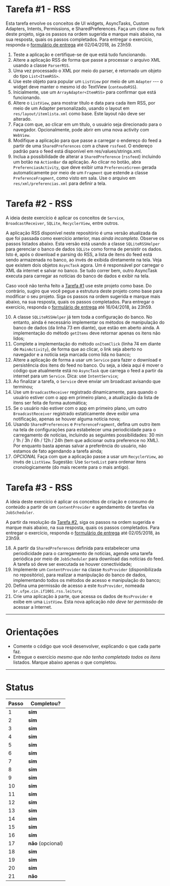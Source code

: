 # Tarefa #1 - RSS 

Esta tarefa envolve os conceitos de UI widgets, AsyncTasks, Custom Adapters, Intents, Permissions, e SharedPreferences. 
Faça um clone ou fork deste projeto, siga os passos na ordem sugerida e marque mais abaixo, na sua resposta, quais os passos completados. 
Para entregar o exercício, responda o [formulário de entrega](https://docs.google.com/forms/d/e/1FAIpQLSdQksHsbYqlciFS5JHAGlODKsXAY0MUUlA33I_Aur3DkbmMDg/viewform) até 02/04/2018, às 23h59.

  1. Teste a aplicação e certifique-se de que está tudo funcionando.
  2. Altere a aplicação RSS de forma que passe a processar o arquivo XML usando a classe `ParserRSS`.
  3. Uma vez processado o XML por meio do parser, é retornado um objeto do tipo `List<ItemRSS>`. 
  4. Use este objeto para popular um `ListView` por meio de um `Adapter` --- o widget deve manter o mesmo id do TextView (`conteudoRSS`).
  5. Inicialmente, use um `ArrayAdapter<ItemRSS>` para confirmar que está funcionando. 
  6. Altere o `ListView`, para mostrar título e data para cada item RSS, por meio de um Adapter personalizado, usando o layout em `res/layout/itemlista.xml` como base. Este layout não deve ser alterado.
  7. Faça com que, ao clicar em um título, o usuário seja direcionado para o navegador. Opcionalmente, pode abrir em uma nova activity com `WebView`.
  8. Modifique a aplicação para que passe a carregar o endereço do feed a partir de uma `SharedPreferences` com a chave `rssfeed`. O endereço padrão para o feed está disponível em res/values/strings.xml.
  9. Inclua a possibilidade de alterar a `SharedPreference` (`rssfeed`) incluindo um botão na `ActionBar` da aplicação. Ao clicar no botão, abra `PreferenciasActivity`, que deve exibir uma `PreferenceScreen` gerada automaticamente por meio de um `Fragment` que estende a classe `PreferenceFragment`, como visto em sala. Use o arquivo em `res/xml/preferencias.xml` para definir a tela.



# Tarefa #2 - RSS 

A ideia deste exercício é aplicar os conceitos de `Service`, `BroadcastReceiver`, `SQLite`, `RecyclerView`, entre outros. 

A aplicação RSS disponível neste repositório é uma versão atualizada da que foi passada como exercício anterior, mas *ainda incompleta*. Observe os passos listados abaixo. 
Esta versão está usando a classe `SQLiteRSSHelper` para gerenciar o banco de dados `SQLite` como forma de persistir os dados. 
Isto é, após o download e parsing do RSS, a lista de itens do feed está sendo armazenada no banco, ao invés de exibida diretamente na tela. 
Veja que existem dois objetos `AsyncTask` agora. Um é responsável por carregar o XML da internet e salvar no banco. Se tudo correr bem, outro AsyncTask executa para carregar as notícias do banco de dados e exibir na tela. 

Caso você não tenha feito a [Tarefa #1](https://github.com/if1001/exercicio1-rss) use este projeto como base. Do contrário, sugiro que você pegue a estrutura deste projeto como base para modificar o seu projeto. 
Siga os passos na ordem sugerida e marque mais abaixo, na sua resposta, quais os passos completados. 
Para entregar o exercício, responda o [formulário de entrega](https://docs.google.com/forms/d/e/1FAIpQLSekCO9cBY3FepSBG3KyQasSMkZQvgS5ikN29x4KnyN9xYSj6Q/viewform) até 16/04/2018, às 23h59.

  10. A classe `SQLiteRSSHelper` já tem toda a configuração do banco. No entanto, ainda é necessário implementar os métodos de manipulação do banco de dados (da linha 73 em diante), que estão em aberto ainda. A implementação do método `getItems` deve retornar apenas os itens não lidos;
  11. Complete a implementação do método `onItemClick` (linha 74 em diante de `MainActivity`), de forma que ao clicar, o link seja aberto no navegador e a notícia seja marcada como lida no banco;
  12. Altere a aplicação de forma a usar um `Service` para fazer o download e persistência dos itens do feed no banco. Ou seja, a ideia aqui é mover o código que atualmente está no `AsyncTask` que carrega o feed a partir da internet para um `Service`. Dica: use `IntentService`;
  13. Ao finalizar a tarefa, o `Service` deve enviar um broadcast avisando que terminou;
  14. Use um `BroadcastReceiver` registrado dinamicamente, para quando o usuário estiver com o app em primeiro plano, a atualização da lista de itens ser feita de forma automática;
  15. Se o usuário não estiver com o app em primeiro plano, um outro `BroadcastReceiver` registrado estaticamente deve exibir uma notificação, apenas se houver alguma notícia nova;
  16. Usando `SharedPreferences` e `PreferenceFragment`, defina um outro item na tela de configurações para estabelecer uma periodicidade para o carregamento de notícias, incluindo as seguintes possibilidades: 30 min / 1h / 3h / 6h / 12h / 24h (tem que adicionar outra preference no XML). Por enquanto basta apenas salvar a preferência do usuário, não estamos de fato agendando a tarefa ainda;
  17. *OPCIONAL* Faça com que a aplicação passe a usar um `RecyclerView`, ao invés de `ListView`. Sugestão: Use `SortedList` para ordenar itens cronologicamente (do mais recente para o mais antigo).


# Tarefa #3 - RSS 

A ideia deste exercício é aplicar os conceitos de criação e consumo de conteúdo a partir de um `ContentProvider` e agendamento de tarefas via `JobScheduler`. 

A partir da resolução da [Tarefa #2](https://github.com/if1001/exercicio2-rss), siga os passos na ordem sugerida e marque mais abaixo, na sua resposta, quais os passos completados. 
Para entregar o exercício, responda o [formulário de entrega](https://docs.google.com/forms/d/e/1FAIpQLScs03Oovqgz9LWDWuuwS0oGJuqB0y1TIV8kx9-CV8a8cAVGaQ/viewform) até 02/05/2018, às 23h59.

  18. A partir da `SharedPreferences` definida para estabelecer uma periodicidade para o carregamento de notícias, agende uma tarefa periódica por meio de `JobScheduler` para download das notícias do feed. A tarefa só deve ser executada se houver conectividade;
  19. Implemente um `ContentProvider` na classe `RssProvider` (disponibilizada no repositório), para realizar a manipulação do banco de dados, implementando todos os métodos de acesso e manipulação do banco;
  20. Defina uma permissão de acesso a este `RssProvider`, nomeada `br.ufpe.cin.if1001.rss.leitura`;
  21. Crie uma aplicação à parte, que acessa os dados de `RssProvider` e exibe em uma `ListView`. Esta nova aplicação *não deve ter permissão* de acessar a Internet.


---

# Orientações

  - Comente o código que você desenvolver, explicando o que cada parte faz.
  - Entregue o exercício *mesmo que não tenha completado todos os itens* listados. Marque abaixo apenas o que completou.

----

# Status

| Passo | Completou? |
| ------ | ------ |
| 1 | **sim** |
| 2 | **sim** |
| 3 | **sim** |
| 4 | **sim** |
| 5 | **sim** |
| 6 | **sim** |
| 7 | **sim** |
| 8 | **sim** |
| 9 | **sim** |
| 10 | **sim** |
| 11 | **sim** |
| 12 | **sim** |
| 13 | **sim** |
| 14 | **sim** |
| 15 | **sim** |
| 16 | **sim** |
| 17 | **não** (opcional)|
| 18 | **sim** |
| 19 | **sim** |
| 20 | **sim** |
| 21 | **não** |
